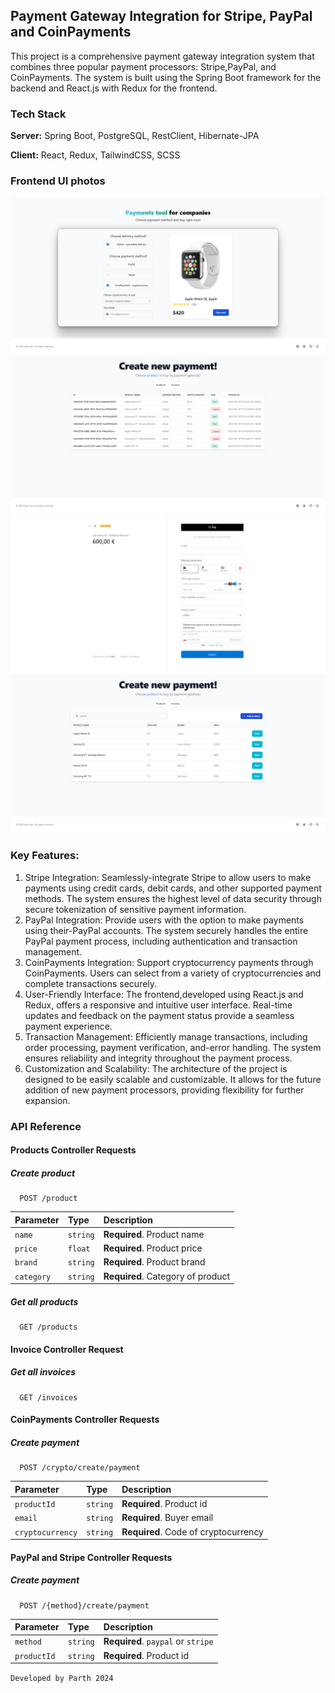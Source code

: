 ## Payment Gateway Integration for Stripe, PayPal and CoinPayments

This project is a comprehensive payment gateway integration system that combines three popular payment processors: Stripe,PayPal, and CoinPayments. 
The system is built using the Spring Boot framework for the backend and React.js with Redux for the frontend.

### Tech Stack

**Server:** Spring Boot, PostgreSQL, RestClient, Hibernate-JPA

**Client:** React, Redux, TailwindCSS, SCSS

### Frontend UI photos
![front_end_example](./docs/payment.png)
![front_end_example](./docs/invoices.png)
![front_end_example](./docs/stripe.png)
![front_end_example](./docs/products.png)

### Key Features:

1. Stripe Integration: Seamlessly-integrate Stripe to allow users to make payments using credit cards, debit cards, and other supported payment methods. The system ensures the highest level of data security through secure tokenization of sensitive payment information.
2. PayPal Integration: Provide users with the option to make payments using their-PayPal accounts. The system securely handles the entire PayPal payment process, including authentication and transaction management.
3. CoinPayments Integration: Support cryptocurrency payments through CoinPayments. Users can select from a variety of cryptocurrencies and complete transactions securely.
4. User-Friendly Interface: The frontend,developed using React.js and Redux, offers a responsive and intuitive user interface. Real-time updates and feedback on the payment status provide a seamless payment experience.
5. Transaction Management: Efficiently manage transactions, including order processing, payment verification, and-error handling. The system ensures reliability and integrity throughout the payment process.
6. Customization and Scalability: The architecture of the project is designed to be easily scalable and customizable. It allows for the future addition of new payment processors, providing flexibility for further expansion.

### API Reference

#### Products Controller Requests

##### Create product 
```
  POST /product
```
| Parameter | Type     | Description                |
| :-------- | :------- | :------------------------- |
| `name`    | `string` | **Required**. Product name |
| `price`   | `float`  | **Required**. Product price |
| `brand`   | `string`  | **Required**. Product brand |
| `category`   | `string`  | **Required**. Category of product |

##### Get all products

```
  GET /products
```

#### Invoice Controller Request

##### Get all invoices
```
  GET /invoices
```

#### CoinPayments Controller Requests

##### Create payment
```
  POST /crypto/create/payment
```
| Parameter | Type     | Description                |
| :-------- | :------- | :------------------------- |
| `productId`    | `string` | **Required**. Product id |
| `email`   | `string`  | **Required**. Buyer email |
| `cryptocurrency` | `string`  | **Required**. Code of cryptocurrency |

#### PayPal and Stripe Controller Requests 

##### Create payment
```
  POST /{method}/create/payment
```
| Parameter | Type     | Description                |
| :-------- | :------- | :------------------------- |
| `method`    | `string` | **Required**. `paypal` or `stripe` |
| `productId`   | `string`  | **Required**. Product id |


`Developed by Parth 2024`
